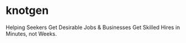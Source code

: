 # knotgen
Helping Seekers Get Desirable Jobs &amp; Businesses Get Skilled Hires in Minutes, not Weeks.

